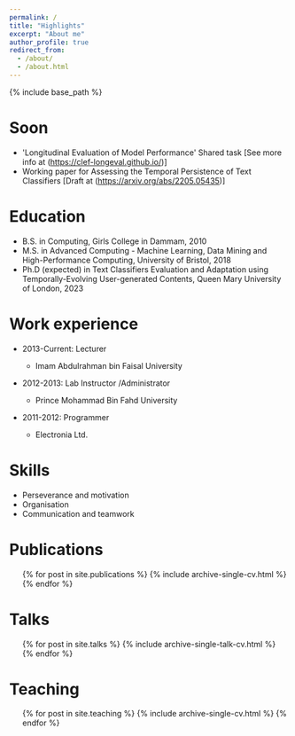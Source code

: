 ```yaml
---
permalink: /
title: "Highlights"
excerpt: "About me"
author_profile: true
redirect_from: 
  - /about/
  - /about.html
---
```


{% include base_path %}

Soon
======
* 'Longitudinal Evaluation of Model Performance' Shared task [See more info at (https://clef-longeval.github.io/)]
* Working paper for Assessing the Temporal Persistence of Text Classifiers [Draft at (https://arxiv.org/abs/2205.05435)]


Education
======
* B.S. in Computing, Girls College in Dammam, 2010
* M.S. in Advanced Computing - Machine Learning, Data Mining and High-Performance Computing, University of Bristol, 2018
* Ph.D (expected) in Text Classifiers Evaluation and Adaptation using Temporally-Evolving User-generated Contents, Queen Mary University of London, 2023

Work experience
======
* 2013-Current: Lecturer 
  * Imam Abdulrahman bin Faisal University
  
* 2012-2013: Lab Instructor /Administrator  
  * Prince Mohammad Bin Fahd University
  
* 2011-2012: Programmer 
  * Electronia Ltd.
  
Skills
======
* Perseverance and motivation
* Organisation
* Communication and teamwork

Publications
======
  <ul>{% for post in site.publications %}
    {% include archive-single-cv.html %}
  {% endfor %}</ul>
  
Talks
======
  <ul>{% for post in site.talks %}
    {% include archive-single-talk-cv.html %}
  {% endfor %}</ul>
  
Teaching
======
  <ul>{% for post in site.teaching %}
    {% include archive-single-cv.html %}
  {% endfor %}</ul>